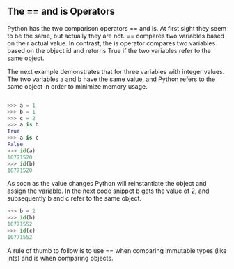 ## The == and is Operators

Python has the two comparison operators == and is. At first sight they seem to be the same, but actually they are not. == compares two variables based on their actual value. In contrast, the is operator compares two variables based on the object id and returns True if the two variables refer to the same object.

The next example demonstrates that for three variables with integer values. The two variables a and b have the same value, and Python refers to the same object in order to minimize memory usage.

```python

>>> a = 1
>>> b = 1
>>> c = 2
>>> a is b
True  
>>> a is c
False  
>>> id(a)
10771520  
>>> id(b)
10771520  
```

As soon as the value changes Python will reinstantiate the object and assign the variable. In the next code snippet b gets the value of 2, and subsequently b and c refer to the same object.

```python
>>> b = 2
>>> id(b)
10771552  
>>> id(c)
10771552  
```

A rule of thumb to follow is to use == when comparing immutable types (like ints) and is when comparing objects.
